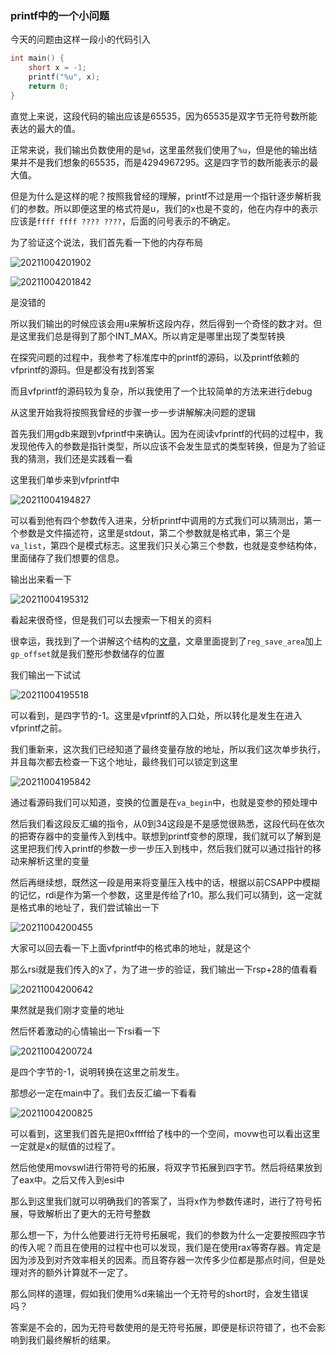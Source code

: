 ### printf中的一个小问题

今天的问题由这样一段小的代码引入

```cpp
int main() {
    short x = -1;
    printf("%u", x);
    return 0;
}
```

直觉上来说，这段代码的输出应该是65535，因为65535是双字节无符号数所能表达的最大的值。

正常来说，我们输出负数使用的是`%d`，这里虽然我们使用了`%u`，但是他的输出结果并不是我们想象的65535，而是4294967295。这是四字节的数所能表示的最大值。

但是为什么是这样的呢？按照我曾经的理解，printf不过是用一个指针逐步解析我们的参数。所以即便这里的格式符是u，我们的x也是不变的，他在内存中的表示应该是`ffff ffff ???? ????`，后面的问号表示的不确定。

为了验证这个说法，我们首先看一下他的内存布局

![20211004201902](https://picsheep.oss-cn-beijing.aliyuncs.com/pic/20211004201902.png)

![20211004201842](https://picsheep.oss-cn-beijing.aliyuncs.com/pic/20211004201842.png)

是没错的

所以我们输出的时候应该会用u来解析这段内存，然后得到一个奇怪的数才对。但是这里我们总是得到了那个INT_MAX。所以肯定是哪里出现了类型转换

在探究问题的过程中，我参考了标准库中的printf的源码，以及printf依赖的vfprintf的源码。但是都没有找到答案

而且vfprintf的源码较为复杂，所以我使用了一个比较简单的方法来进行debug

从这里开始我将按照我曾经的步骤一步一步讲解解决问题的逻辑

首先我们用gdb来跟到vfprintf中来确认。因为在阅读vfprintf的代码的过程中，我发现他传入的参数是指针类型，所以应该不会发生显式的类型转换，但是为了验证我的猜测，我们还是实践看一看

这里我们单步来到vfprintf中

![20211004194827](https://picsheep.oss-cn-beijing.aliyuncs.com/pic/20211004194827.png)

可以看到他有四个参数传入进来，分析printf中调用的方式我们可以猜测出，第一个参数是文件描述符，这里是stdout，第二个参数就是格式串，第三个是`va_list`，第四个是模式标志。这里我们只关心第三个参数，也就是变参结构体，里面储存了我们想要的信息。

输出出来看一下

![20211004195312](https://picsheep.oss-cn-beijing.aliyuncs.com/pic/20211004195312.png)

看起来很奇怪，但是我们可以去搜索一下相关的资料

很幸运，我找到了一个讲解这个结构的[文章](https://juejin.cn/post/6844904103756185607)，文章里面提到了`reg_save_area`加上`gp_offset`就是我们整形参数储存的位置

我们输出一下试试

![20211004195518](https://picsheep.oss-cn-beijing.aliyuncs.com/pic/20211004195518.png)

可以看到，是四字节的-1。这里是vfprintf的入口处，所以转化是发生在进入vfprintf之前。

我们重新来，这次我们已经知道了最终变量存放的地址，所以我们这次单步执行，并且每次都去检查一下这个地址，最终我们可以锁定到这里

![20211004195842](https://picsheep.oss-cn-beijing.aliyuncs.com/pic/20211004195842.png)

通过看源码我们可以知道，变换的位置是在`va_begin`中，也就是变参的预处理中

然后我们看这段反汇编的指令，从0到34这段是不是感觉很熟悉，这段代码在依次的把寄存器中的变量传入到栈中。联想到printf变参的原理，我们就可以了解到是这里把我们传入printf的参数一步一步压入到栈中，然后我们就可以通过指针的移动来解析这里的变量

然后再继续想，既然这一段是用来将变量压入栈中的话，根据以前CSAPP中模糊的记忆，rdi是作为第一个参数，这里是传给了r10。那么我们可以猜到，这一定就是格式串的地址了，我们尝试输出一下

![20211004200455](https://picsheep.oss-cn-beijing.aliyuncs.com/pic/20211004200455.png)

大家可以回去看一下上面vfprintf中的格式串的地址，就是这个

那么rsi就是我们传入的x了，为了进一步的验证，我们输出一下rsp+28的值看看

![20211004200642](https://picsheep.oss-cn-beijing.aliyuncs.com/pic/20211004200642.png)

果然就是我们刚才变量的地址

然后怀着激动的心情输出一下rsi看一下

![20211004200724](https://picsheep.oss-cn-beijing.aliyuncs.com/pic/20211004200724.png)

是四个字节的-1，说明转换在这里之前发生。

那想必一定在main中了。我们去反汇编一下看看

![20211004200825](https://picsheep.oss-cn-beijing.aliyuncs.com/pic/20211004200825.png)

可以看到，这里我们首先是把0xffff给了栈中的一个空间，movw也可以看出这里一定就是x的赋值的过程了。

然后他使用movswl进行带符号的拓展，将双字节拓展到四字节。然后将结果放到了eax中。之后又传入到esi中

那么到这里我们就可以明确我们的答案了，当将x作为参数传递时，进行了符号拓展，导致解析出了更大的无符号整数

那么想一下，为什么他要进行无符号拓展呢，我们的参数为什么一定要按照四字节的传入呢？而且在使用的过程中也可以发现，我们是在使用rax等寄存器。肯定是因为涉及到对齐效率相关的因素。而且寄存器一次传多少位都是那点时间，但是处理对齐的额外计算就不一定了。

那么同样的道理，假如我们使用%d来输出一个无符号的short时，会发生错误吗？

答案是不会的，因为无符号数使用的是无符号拓展，即便是标识符错了，也不会影响到我们最终解析的结果。